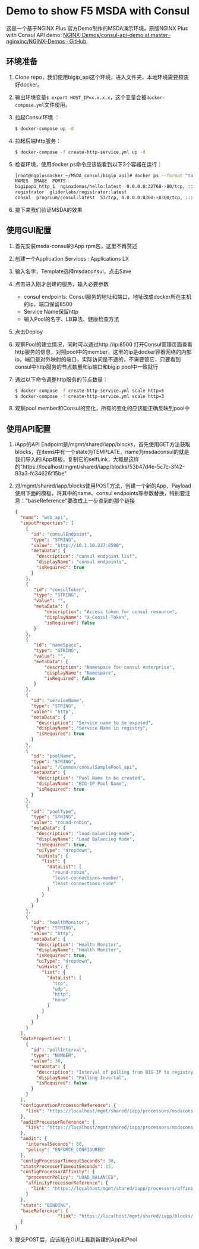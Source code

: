 # Demo to show F5 MSDA with Consul

这是一个基于NGINX Plus 官方Demo制作的MSDA演示环境，原版NGINX Plus with Consul API demo: [NGINX-Demos/consul-api-demo at master · nginxinc/NGINX-Demos · GitHub](https://github.com/nginxinc/NGINX-Demos/tree/master/consul-api-demo). 

## 环境准备

1. Clone repo，我们使用bigip_api这个环境，进入文件夹，本地环境需要预装好docker。

2. 输出环境变量`$ export HOST_IP=x.x.x.x`，这个变量会被`docker-compose.yml`文件使用。

3. 拉起Consul环境 ：
   
   ```bash
   $ docker-compose up -d
   ```

4. 拉起后端http服务：
   
   ```bash
   $ docker-compose -f create-http-service.yml up -d
   ```

5. 检查环境，使用docker ps命令应该能看到以下3个容器在运行：
   
   ```bash
   [root@ngplusdocker ~/MSDA_consul/bigip_api]# docker ps --format "table  {{.Names}}  {{.Image}}  {{.Ports}}"
   NAMES  IMAGE  PORTS
   bigipapi_http_1  nginxdemos/hello:latest  0.0.0.0:32768->80/tcp, :::32768->80/tcp
   registrator  gliderlabs/registrator:latest  
   consul  progrium/consul:latest  53/tcp, 0.0.0.0:8300->8300/tcp, :::8300->8300/tcp, 0.0.0.0:8400->8400/tcp, :::8400->8400/tcp, 8301-8302/ tcp, 0.0.0.0:8500->8500/tcp, :::8500->8500/tcp, 8301-8302/udp, 0.0.0.0:8600->53/udp, :::8600->53/udp
   ```

6. 接下来我们验证MSDA的效果

## 使用GUI配置

1. 首先安装msda-consul的iApp rpm包，这里不再赘述

2. 创建一个Application Services : Applications LX

3. 输入名字，Template选择msdaconsul，点击Save

4. 点击进入刚才创建的服务，输入必要参数
   
   - consul endpoints: Consul服务的地址和端口，地址改成docker所在主机的ip，端口保留8500
   - Service Name保留http
   - 输入Pool的名字、LB算法、健康检查方法

5. 点击Deploy

6. 观察Pool的建立情况，同时可以通过http://ip:8500 打开Consul管理页面查看http服务的信息，对照pool中的member，这里的ip是docker容器网络的内部ip，端口是对外映射的端口，实际访问是不通的，不需要管它，只要看到consul中http服务的节点数量和ip端口和bigip pool中一致就行

7. 通过以下命令调整http服务的节点数量：
   
   ```bash
   $ docker-compose -f create-http-service.yml scale http=5
   $ docker-compose -f create-http-service.yml scale http=3
   ```

8. 观察pool member和Consul的变化，所有的变化的应该能正确反映到pool中

## 使用API配置

1. iApp的API Endpoint是/mgmt/shared/iapp/blocks，首先使用GET方法获取blocks，在items中有一个state为TEMPLATE，name为msdaconsul的就是我们导入的iApp模板，复制它的selfLink，大概是这样的"https://localhost/mgmt/shared/iapp/blocks/53b47d4e-5c7c-3f42-93a3-fc34626f15be"

2. 对/mgmt/shared/iapp/blocks使用POST方法，创建一个新的App，Payload使用下面的模板，将其中的name、consul endpoints等参数替换，特别要注意："baseReference"要改成上一步查到的那个链接
   
   ```json
   {
     "name": "web_api",
     "inputProperties": [
       {
         "id": "consulEndpoint",
         "type": "STRING",
         "value": "http://10.1.10.227:8500",
         "metaData": {
           "description": "consul endpoint list",
           "displayName": "consul endpoints",
           "isRequired": true
         }
       },
       {
          "id": "consulToken",
          "type": "STRING",
          "value": "",
          "metaData": {
              "description": "Access token for consul resource",
              "displayName": "X-Consul-Token",
              "isRequired": false
          }
       },
       {
          "id": "nameSpace",
          "type": "STRING",
          "value": "",
          "metaData": {
              "description": "Namespace for consul enterprise",
              "displayName": "Namespace",
              "isRequired": false
          }
       },
       {
         "id": "serviceName",
         "type": "STRING",
         "value": "http",
         "metaData": {
           "description": "Service name to be exposed",
           "displayName": "Service Name in registry",
           "isRequired": true
         }
       },
       {
         "id": "poolName",
         "type": "STRING",
         "value": "/Common/consulSamplePool_api",
         "metaData": {
           "description": "Pool Name to be created",
           "displayName": "BIG-IP Pool Name",
           "isRequired": true
         }
       },
       {
         "id": "poolType",
         "type": "STRING",
         "value": "round-robin",
         "metaData": {
           "description": "load-balancing-mode",
           "displayName": "Load Balancing Mode",
           "isRequired": true,
           "uiType": "dropdown",
           "uiHints": {
             "list": {
               "dataList": [
                 "round-robin",
                 "least-connections-member",
                 "least-connections-node"
               ]
             }
           }
         }
       },
       {
         "id": "healthMonitor",
         "type": "STRING",
         "value": "http",
         "metaData": {
           "description": "Health Monitor",
           "displayName": "Health Monitor",
           "isRequired": true,
           "uiType": "dropdown",
           "uiHints": {
             "list": {
               "dataList": [
                 "tcp",
                 "udp",
                 "http",
                 "none"
               ]
             }
           }
         }
       }
     ],
     "dataProperties": [
       {
         "id": "pollInterval",
         "type": "NUMBER",
         "value": 30,
         "metaData": {
           "description": "Interval of polling from BIG-IP to registry, 30s by default.",
           "displayName": "Polling Invertal",
           "isRequired": false
         }
       }
     ],
     "configurationProcessorReference": {
       "link": "https://localhost/mgmt/shared/iapp/processors/msdaconsulConfig"
     },
     "auditProcessorReference": {
       "link": "https://localhost/mgmt/shared/iapp/processors/msdaconsulEnforceConfiguredAudit"
     },
     "audit": {
       "intervalSeconds": 60,
       "policy": "ENFORCE_CONFIGURED"
     },
     "configProcessorTimeoutSeconds": 30,
     "statsProcessorTimeoutSeconds": 15,
     "configProcessorAffinity": {
       "processorPolicy": "LOAD_BALANCED",
       "affinityProcessorReference": {
         "link": "https://localhost/mgmt/shared/iapp/processors/affinity/load-balanced"
       }
     },
     "state": "BINDING",
     "baseReference": {
                   "link": "https://localhost/mgmt/shared/iapp/blocks/53b47d4e-5c7c-3f42-93a3-fc34626f15be"
     }
   }
   ```

3. 提交POST后，应该能在GUI上看到新建的App和Pool
